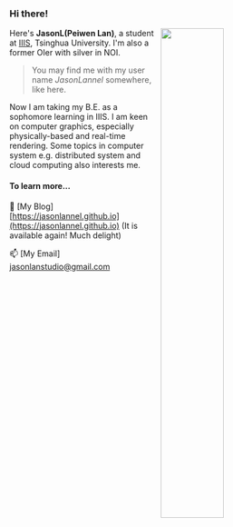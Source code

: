### Hi there!

<img style="width: 47%" align="right" src="https://github-readme-stats.vercel.app/api?username=JasonLannel" />

Here's **JasonL(Peiwen Lan)**, a student at [IIIS](https://iiis.tsinghua.edu.cn/), Tsinghua University. I'm also a former OIer with silver in NOI.

> You may find me with my user name *JasonLannel* somewhere, like here.

Now I am taking my B.E. as a sophomore learning in IIIS. I am keen on computer graphics, especially physically-based and real-time rendering. Some topics in computer system e.g. distributed system and cloud computing also interests me.

#### To learn more...
💬 [My Blog] [https://jasonlannel.github.io](https://jasonlannel.github.io)   (It is available again! Much delight)

📫 [My Email] [jasonlanstudio@gmail.com](mailto:jasonlanstudio@gmail.com)

